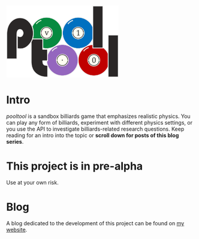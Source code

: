 <img src="logo/logo.png" width="300" />

# Intro

*pooltool* is a sandbox billiards game that emphasizes realistic physics. You can play any form of billiards, experiment with different physics settings, or you use the API to investigate billiards-related research questions. Keep reading for an intro into the topic or **scroll down for posts of this blog series**.

# This project is in pre-alpha

Use at your own risk.

# Blog

A blog dedicated to the development of this project can be found on [my website](https://ekiefl.github.io/projects/pooltool/).
